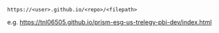 `https://<user>.github.io/<repo>/<filepath>`

e.g. https://tnl06505.github.io/prism-esg-us-trelegy-pbi-dev/index.html
